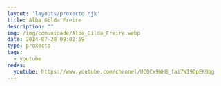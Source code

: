 ```yaml
---
layout: 'layouts/proxecto.njk'
title: Alba Gilda Freire
description: ""
img: /img/comunidade/Alba_Gilda_Freire.webp
date: 2014-07-28 09:02:59
type: proxecto
tags:
  - youtube
redes:
  youtube: https://www.youtube.com/channel/UCQCx9WHB_fai7WI9OpEK0bg
---
```

